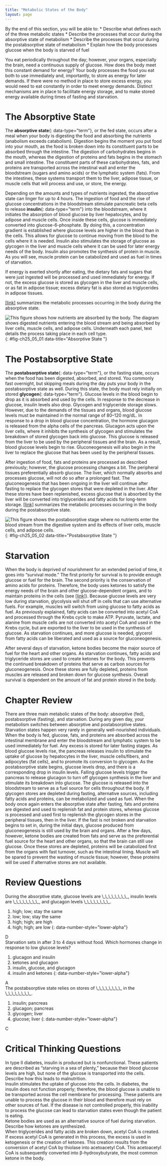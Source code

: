 ```yaml
---
title: "Metabolic States of the Body"
layout: page
---
```



<div data-type="abstract" markdown="1">
By the end of this section, you will be able to:
* Describe what defines each of the three metabolic states
* Describe the processes that occur during the absorptive state of metabolism
* Describe the processes that occur during the postabsorptive state of metabolism
* Explain how the body processes glucose when the body is starved of fuel

</div>

You eat periodically throughout the day; however, your organs, especially the brain, need a continuous supply of glucose. How does the body meet this constant demand for energy? Your body processes the food you eat both to use immediately and, importantly, to store as energy for later demands. If there were no method in place to store excess energy, you would need to eat constantly in order to meet energy demands. Distinct mechanisms are in place to facilitate energy storage, and to make stored energy available during times of fasting and starvation.

# The Absorptive State

The **absorptive state**{: data-type="term"}, or the fed state, occurs after a meal when your body is digesting the food and absorbing the nutrients (anabolism exceeds catabolism). Digestion begins the moment you put food into your mouth, as the food is broken down into its constituent parts to be absorbed through the intestine. The digestion of carbohydrates begins in the mouth, whereas the digestion of proteins and fats begins in the stomach and small intestine. The constituent parts of these carbohydrates, fats, and proteins are transported across the intestinal wall and enter the bloodstream (sugars and amino acids) or the lymphatic system (fats). From the intestines, these systems transport them to the liver, adipose tissue, or muscle cells that will process and use, or store, the energy.

Depending on the amounts and types of nutrients ingested, the absorptive state can linger for up to 4 hours. The ingestion of food and the rise of glucose concentrations in the bloodstream stimulate pancreatic beta cells to release **insulin**{: data-type="term"} into the bloodstream, where it initiates the absorption of blood glucose by liver hepatocytes, and by adipose and muscle cells. Once inside these cells, glucose is immediately converted into glucose-6-phosphate. By doing this, a concentration gradient is established where glucose levels are higher in the blood than in the cells. This allows for glucose to continue moving from the blood to the cells where it is needed. Insulin also stimulates the storage of glucose as glycogen in the liver and muscle cells where it can be used for later energy needs of the body. Insulin also promotes the synthesis of protein in muscle. As you will see, muscle protein can be catabolized and used as fuel in times of starvation.

If energy is exerted shortly after eating, the dietary fats and sugars that were just ingested will be processed and used immediately for energy. If not, the excess glucose is stored as glycogen in the liver and muscle cells, or as fat in adipose tissue; excess dietary fat is also stored as triglycerides in adipose tissues.

[\[link\]](#fig-ch25_05_01) summarizes the metabolic processes occurring in the body during the absorptive state.

 ![This figure shows how nutrients are absorbed by the body. The diagram shows digested nutrients entering the blood stream and being absorbed by liver cells, muscle cells, and adipose cells. Underneath each panel, text details the process taking place in each cell type.](../resources/2521_The_Absorptive_Stage.jpg "During the absorptive state, the body digests food and absorbs the nutrients."){: #fig-ch25_05_01 data-title="Absorptive State "}

# The Postabsorptive State

The **postabsorptive state**{: data-type="term"}, or the fasting state, occurs when the food has been digested, absorbed, and stored. You commonly fast overnight, but skipping meals during the day puts your body in the postabsorptive state as well. During this state, the body must rely initially on stored **glycogen**{: data-type="term"}. Glucose levels in the blood begin to drop as it is absorbed and used by the cells. In response to the decrease in glucose, insulin levels also drop. Glycogen and triglyceride storage slows. However, due to the demands of the tissues and organs, blood glucose levels must be maintained in the normal range of 80–120 mg/dL. In response to a drop in blood glucose concentration, the hormone glucagon is released from the alpha cells of the pancreas. Glucagon acts upon the liver cells, where it inhibits the synthesis of glycogen and stimulates the breakdown of stored glycogen back into glucose. This glucose is released from the liver to be used by the peripheral tissues and the brain. As a result, blood glucose levels begin to rise. Gluconeogenesis will also begin in the liver to replace the glucose that has been used by the peripheral tissues.

After ingestion of food, fats and proteins are processed as described previously; however, the glucose processing changes a bit. The peripheral tissues preferentially absorb glucose. The liver, which normally absorbs and processes glucose, will not do so after a prolonged fast. The gluconeogenesis that has been ongoing in the liver will continue after fasting to replace the glycogen stores that were depleted in the liver. After these stores have been replenished, excess glucose that is absorbed by the liver will be converted into triglycerides and fatty acids for long-term storage. [\[link\]](#fig-ch25_05_02) summarizes the metabolic processes occurring in the body during the postabsorptive state.

 ![This figure shows the postabsorptive stage where no nutrients enter the blood stream from the digestive system and its effects of liver cells, muscle cells, and adipose cells.](../resources/2522_The_Postabsorptive_Stage.jpg "During the postabsorptive state, the body must rely on stored glycogen for energy."){: #fig-ch25_05_02 data-title="Postabsorptive State "}

# Starvation

When the body is deprived of nourishment for an extended period of time, it goes into “survival mode.” The first priority for survival is to provide enough glucose or fuel for the brain. The second priority is the conservation of amino acids for proteins. Therefore, the body uses ketones to satisfy the energy needs of the brain and other glucose-dependent organs, and to maintain proteins in the cells (see [\[link\]](/m46489#fig-ch25_01_01)). Because glucose levels are very low during starvation, glycolysis will shut off in cells that can use alternative fuels. For example, muscles will switch from using glucose to fatty acids as fuel. As previously explained, fatty acids can be converted into acetyl CoA and processed through the Krebs cycle to make ATP. Pyruvate, lactate, and alanine from muscle cells are not converted into acetyl CoA and used in the Krebs cycle, but are exported to the liver to be used in the synthesis of glucose. As starvation continues, and more glucose is needed, glycerol from fatty acids can be liberated and used as a source for gluconeogenesis.

After several days of starvation, ketone bodies become the major source of fuel for the heart and other organs. As starvation continues, fatty acids and triglyceride stores are used to create ketones for the body. This prevents the continued breakdown of proteins that serve as carbon sources for gluconeogenesis. Once these stores are fully depleted, proteins from muscles are released and broken down for glucose synthesis. Overall survival is dependent on the amount of fat and protein stored in the body.

# Chapter Review

There are three main metabolic states of the body: absorptive (fed), postabsorptive (fasting), and starvation. During any given day, your metabolism switches between absorptive and postabsorptive states. Starvation states happen very rarely in generally well-nourished individuals. When the body is fed, glucose, fats, and proteins are absorbed across the intestinal membrane and enter the bloodstream and lymphatic system to be used immediately for fuel. Any excess is stored for later fasting stages. As blood glucose levels rise, the pancreas releases insulin to stimulate the uptake of glucose by hepatocytes in the liver, muscle cells/fibers, and adipocytes (fat cells), and to promote its conversion to glycogen. As the postabsorptive state begins, glucose levels drop, and there is a corresponding drop in insulin levels. Falling glucose levels trigger the pancreas to release glucagon to turn off glycogen synthesis in the liver and stimulate its breakdown into glucose. The glucose is released into the bloodstream to serve as a fuel source for cells throughout the body. If glycogen stores are depleted during fasting, alternative sources, including fatty acids and proteins, can be metabolized and used as fuel. When the body once again enters the absorptive state after fasting, fats and proteins are digested and used to replenish fat and protein stores, whereas glucose is processed and used first to replenish the glycogen stores in the peripheral tissues, then in the liver. If the fast is not broken and starvation begins to set in, during the initial days, glucose produced from gluconeogenesis is still used by the brain and organs. After a few days, however, ketone bodies are created from fats and serve as the preferential fuel source for the heart and other organs, so that the brain can still use glucose. Once these stores are depleted, proteins will be catabolized first from the organs with fast turnover, such as the intestinal lining. Muscle will be spared to prevent the wasting of muscle tissue; however, these proteins will be used if alternative stores are not available.

# Review Questions

<div data-type="exercise">
<div data-type="problem" markdown="1">
During the absorptive state, glucose levels are \_\_\_\_\_\_\_\_, insulin levels are \_\_\_\_\_\_\_\_, and glucagon levels \_\_\_\_\_\_\_\_.

1.  high; low; stay the same
2.  low; low; stay the same
3.  high; high; are high
4.  high; high; are low
{: data-number-style="lower-alpha"}

</div>
<div data-type="solution" markdown="1">
D

</div>
</div>

<div data-type="exercise">
<div data-type="problem" markdown="1">
Starvation sets in after 3 to 4 days without food. Which hormones change in response to low glucose levels?

1.  glucagon and insulin
2.  ketones and glucagon
3.  insulin, glucose, and glucagon
4.  insulin and ketones
{: data-number-style="lower-alpha"}

</div>
<div data-type="solution" markdown="1">
A

</div>
</div>

<div data-type="exercise">
<div data-type="problem" markdown="1">
The postabsorptive state relies on stores of \_\_\_\_\_\_\_\_ in the \_\_\_\_\_\_\_\_.

1.  insulin; pancreas
2.  glucagon; pancreas
3.  glycogen; liver
4.  glucose; liver
{: data-number-style="lower-alpha"}

</div>
<div data-type="solution" markdown="1">
C

</div>
</div>

# Critical Thinking Questions

<div data-type="exercise">
<div data-type="problem" markdown="1">
In type II diabetes, insulin is produced but is nonfunctional. These patients are described as “starving in a sea of plenty,” because their blood glucose levels are high, but none of the glucose is transported into the cells. Describe how this leads to malnutrition.

</div>
<div data-type="solution" markdown="1">
Insulin stimulates the uptake of glucose into the cells. In diabetes, the insulin does not function properly; therefore, the blood glucose is unable to be transported across the cell membrane for processing. These patients are unable to process the glucose in their blood and therefore must rely on other sources of fuel. If the disease is not controlled properly, this inability to process the glucose can lead to starvation states even though the patient is eating.

</div>
</div>

<div data-type="exercise">
<div data-type="problem" markdown="1">
Ketone bodies are used as an alternative source of fuel during starvation. Describe how ketones are synthesized.

</div>
<div data-type="solution" markdown="1">
When triglycerides and fatty acids are broken down, acetyl CoA is created. If excess acetyl CoA is generated in this process, the excess is used in ketogenesis or the creation of ketones. This creation results from the conversion of acetyl CoA by thiolase into acetoacetyl CoA. This acetoacetyl CoA is subsequently converted into β-hydroxybutyrate, the most common ketone in the body.

</div>
</div>

